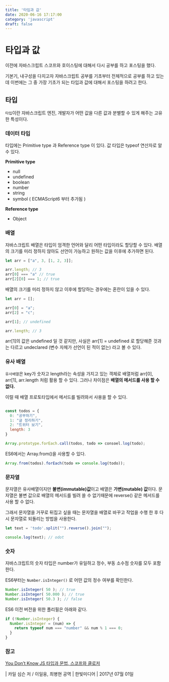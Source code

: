 ```yaml
---
title: '타입과 값'
date: 2020-06-16 17:17:00
category: 'javascript'
draft: false
---
```


타입과 값
========================

이전에 자바스크립트 스코프와 호이스팅에 대해서 다시 공부를 하고 포스팅을 했다.

기본기, 내구성을 다지고자 자바스크립트 공부를 기초부터 전체적으로 공부를 하고 있는데 이번에는 그 중 가장 기초가 되는 타입과 값에 대해서 포스팅을 하려고 한다.


## 타입

`타입`이란 자바스크립트 엔진, 개발자가 어떤 값을 다른 값과 분별할 수 있게 해주는 고유한 특성이다.

### 데이터 타입

타입에는 Primitive type 과 Reference type 이 있다. 값 타입은 typeof 연산자로 알 수 있다.

**Primitive type** 
- null
- undefined
- boolean
- number
- string
- symbol ( ECMAScript6 부터 추가됨 )

**Reference type**
- Object

### 배열

자바스크립트 배열은 타입이 엄격한 언어와 달리 어떤 타입이라도 할당할 수 있다. 배열의 크기를 미리 정하지 않아도 선언이 가능하고 원하는 값을 이후에 추가하면 된다.

```javascript
let arr = ["a", 3, [1, 2, 3]];

arr.length; // 3
arr[0] === "a" // true
arr[2][0] === 1; // true
```

배열의 크기를 미리 정하지 않고 이후에 할당하는 경우에는 혼란이 있을 수 있다.

```javascript
let arr = [];

arr[0] = "a";
arr[2] = "c";

arr[1]; // undefined

arr.length; // 3
```

arr[1]의 값은 undefined 일 것 같지만, 사실은 arr[1] = undefined 로 할당해준 것과는 다르고 undeclared (변수 자체가 선언이 된 적이 없는) 라고 볼 수 있다.


### 유사 배열

`유사배열`은 key가 숫자고 length라는 속성을 가지고 있는 객체로 배열처럼 arr[0], arr[1], arr.length 처럼 활용 할 수 있다. 그러나 차이점은 **배열의 메서드를 사용 할 수 없다.**

이럴 때 배열 프로토타입에서 메서드를 빌려와서 사용을 할 수 있다.

```javascript

const todos = {
  0: "공부하기",
  1: "글 정리하기",
  2: "트위터 보기",
  length: 3
}

Array.prototype.forEach.call(todos, todo => consoel.log(todo);
```

ES6에서는 Array.from()을 사용할 수 있다.
```javascript
Array.from(todos).forEach(todo => console.log(todo));
```

### 문자열

문자열은 유사배열이지만 **불변(immutable)값**이고 배열은 **가변(mutable) 값**이다. 문자열은 불변 값으로 배열의 메서드를 빌려 쓸 수 없기때문에 reverse() 같은 메서드를 사용 할 수 없다.

그래서 문자열을 거꾸로 뒤집고 싶을 때는 문자열을 배열로 바꾸고 작업을 수행 한 후 다시 문자열로 되돌리는 방법을 사용한다.

```javascript
let text = 'todo'.split("").reverse().join("");

console.log(text); // odot
```

### 숫자

자바스크립트의 숫자 타입은 number가 유일하고 정수, 부동 소수점 숫자를 모두 포함한다.

ES6부터는 `Number.isInteger()` 로 어떤 값의 정수 여부를 확인한다.
```javascript
Number.isInteger( 50 ); // true
Number.isInteger( 50.000 ); // true
Number.isInteger( 50.3 ); // false
```

ES6 이전 버전을 위한 폴리필은 아래와 같다.
```javascript
if (!Number.isInteger) {
  Number.isInteger = (num) => {
    return typeof num === "number" && num % 1 === 0; 
  }
}
```

### 참고
[You Don’t Know JS 타입과 문법, 스코프와 클로저](http://www.yes24.com/Product/goods/43219481?scode=032&OzSrank=8)

| 카일 심슨 저 / 이일웅, 최병현 공역 | 한빛미디어 | 2017년 07월 01일
